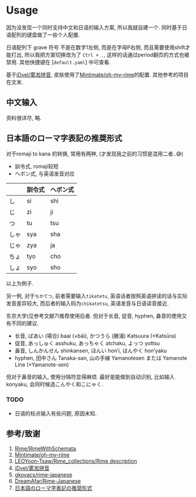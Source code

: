 # Usage

因为没发现一个同时支持中文和日语的输入方案, 所以我就自建一个. 同时基于日语配列的键盘做了一些个人配置.

日语配列下 grave 符号 不是在数字1左侧, 而是在字母P右侧, 而且需要使用shift才能打出, 所以我把方案切换改为了 `Ctrl + .`, 这样的话通过period翻页的方式也被禁用. 其他快捷键在 [`default.yaml`] 中可查看.

基于[iDvel/雾凇拼音](https://github.com/iDvel/rime-ice), 皮肤使用了[Mintimate/oh-my-rime](https://github.com/Mintimate/oh-my-rime)的配置.
其他参考的项目在文末.

## 中文输入

资料很详尽, 略.

## 日本語のローマ字表記の推奨形式

对于romaji to kana 的转换, 常用有两种, (才发现我之前的习惯是混用二者..😅)

- 訓令式, romaji较短
- ヘボン式, 与英语发音对应

|      | 訓令式 | ヘボン式 |
| ---- | ------ | -------- |
| し   | si     | shi      |
| じ   | zi     | ji       |
| つ   | tu     | tsu      |
| しゃ | sya    | sha      |
| じゃ | zya    | ja       |
| ちょ | tyo    | cho      |
| しょ | syo    | sho      |

以上为例子.

另一例, 对于`ちかてつ`, 前者需要输入`tikatetu`, 英语话者按照英语拼读的话与实际发音差异较大, 而后者的输入码为`chikatetsu`, 英语发音与日语读音接近.

东京大学(见参考文献7)推荐使用后者. 但对于长音, 促音, hyphen, 鼻音的使用又有不同的建议.

- 长音, ばあい (場合) baai (×bāi), かつうら (勝浦) Katsuura (×Katsūra)
- 促音, あっしゅく asshuku, あっちゃく atchaku, よっつ yottsu
- 鼻音, しんかんせん shinkansen, ほんい hon’i, ほんやく hon’yaku
- hyphen, 田中さん Tanaka-san, 山の手線 Yamanotesen または Yamanote Line (×Yamanote-sen)

但对于鼻音的输入, 使用分隔符显得麻烦. 最好是能做到自动识别, 比如输入konyaku, 会同时候选こんやく和こにゃく.

### TODO

- 日语的标点输入有些问题, 原因未知.

## 参考/致谢

1. [Rime/RimeWithSchemata](https://github.com/rime/home/wiki/RimeWithSchemata)
2. [Mintimate/oh-my-rime](https://github.com/Mintimate/oh-my-rime)
3. [LEOYoon-Tsaw/Rime_collections/Rime description](https://github.com/LEOYoon-Tsaw/Rime_collections/blob/master/Rime_description.md)
4. [iDvel/雾凇拼音](https://github.com/iDvel/rime-ice)
5. [gkovacs/rime-japanese](https://github.com/gkovacs/rime-japanese)
6. [DreamAfar/Rime-Japanese ](https://github.com/DreamAfar/Rime-Japanese)
7. [日本語のローマ字表記の推奨形式](https://park.itc.u-tokyo.ac.jp/eigo/UT-Komaba-Nihongo-no-romaji-hyoki-v1.pdf)